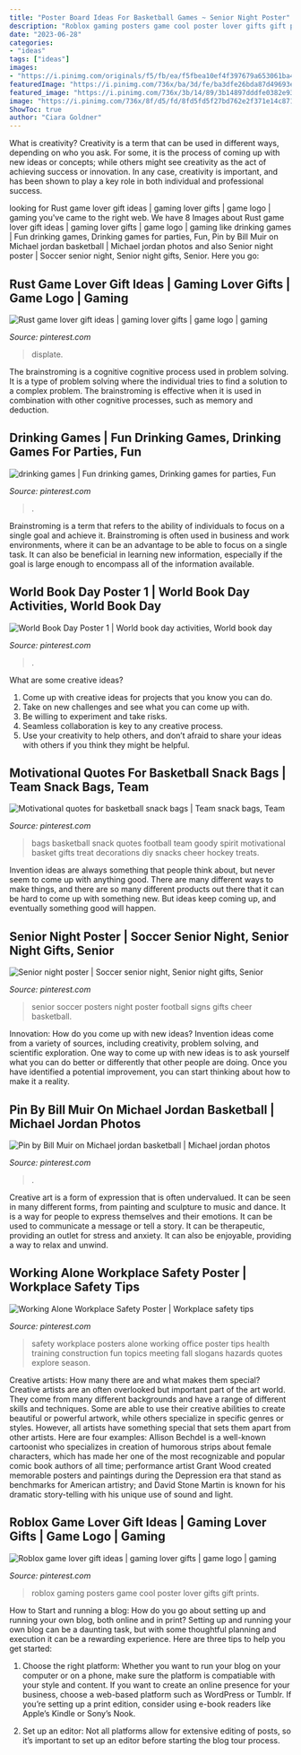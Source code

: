 ```yaml
---
title: "Poster Board Ideas For Basketball Games ~ Senior Night Poster"
description: "Roblox gaming posters game cool poster lover gifts gift prints"
date: "2023-06-28"
categories:
- "ideas"
tags: ["ideas"]
images:
- "https://i.pinimg.com/originals/f5/fb/ea/f5fbea10ef4f397679a653061ba45b28.jpg"
featuredImage: "https://i.pinimg.com/736x/ba/3d/fe/ba3dfe26bda87d49693e4fa1fe1273e6--football--football-baby.jpg"
featured_image: "https://i.pinimg.com/736x/3b/14/89/3b14897dddfe0382e934f1b7de556b33.jpg"
image: "https://i.pinimg.com/736x/8f/d5/fd/8fd5fd5f27bd762e2f371e14c871f134--snack-bags-treat-bags.jpg"
ShowToc: true
author: "Ciara Goldner"
---
```



What is creativity?
Creativity is a term that can be used in different ways, depending on who you ask. For some, it is the process of coming up with new ideas or concepts; while others might see creativity as the act of achieving success or innovation. In any case, creativity is important, and has been shown to play a key role in both individual and professional success.

	

		
looking for Rust game lover gift ideas | gaming lover gifts | game logo | gaming you've came to the right web. We have 8 Images about Rust game lover gift ideas | gaming lover gifts | game logo | gaming like drinking games | Fun drinking games, Drinking games for parties, Fun, Pin by Bill Muir on Michael jordan basketball | Michael jordan photos and also Senior night poster | Soccer senior night, Senior night gifts, Senior. Here you go:
		
    
## Rust Game Lover Gift Ideas | Gaming Lover Gifts | Game Logo | Gaming

<img loading=lazy src="https://i.pinimg.com/originals/4a/0c/7e/4a0c7efd97174de3d953d864a07c7527.jpg" onerror="this.onerror=null;this.src='https://tse4.mm.bing.net/th?id=OIP.mv_kE3t1NsWMUoOtHlbz_gAAAA&amp;pid=15.1';" alt="Rust game lover gift ideas | gaming lover gifts | game logo | gaming">

_Source: pinterest.com_

>displate. 

	

The brainstroming is a cognitive cognitive process used in problem solving. It is a type of problem solving where the individual tries to find a solution to a complex problem. The brainstroming is effective when it is used in combination with other cognitive processes, such as memory and deduction.

    
## Drinking Games | Fun Drinking Games, Drinking Games For Parties, Fun

<img loading=lazy src="https://i.pinimg.com/736x/c9/f2/46/c9f24692441bf832cd25dd9958d176b9.jpg" onerror="this.onerror=null;this.src='https://tse3.mm.bing.net/th?id=OIP.WC9Ed3tYEdFSEs7wGOyNpAHaNL&amp;pid=15.1';" alt="drinking games | Fun drinking games, Drinking games for parties, Fun">

_Source: pinterest.com_

>. 

	

Brainstroming is a term that refers to the ability of individuals to focus on a single goal and achieve it. Brainstroming is often used in business and work environments, where it can be an advantage to be able to focus on a single task. It can also be beneficial in learning new information, especially if the goal is large enough to encompass all of the information available.

    
## World Book Day Poster 1 | World Book Day Activities, World Book Day

<img loading=lazy src="https://i.pinimg.com/736x/84/01/cc/8401cc1d41f93610a30d7731466fb4e6--occupational-therapy-printing.jpg" onerror="this.onerror=null;this.src='https://tse2.mm.bing.net/th?id=OIP.RJWU3RAmQhWF9qbtRRGcOAAAAA&amp;pid=15.1';" alt="World Book Day Poster 1 | World book day activities, World book day">

_Source: pinterest.com_

>. 

	

What are some creative ideas?
1. Come up with creative ideas for projects that you know you can do.
2. Take on new challenges and see what you can come up with. 
3. Be willing to experiment and take risks. 
4. Seamless collaboration is key to any creative process. 
5. Use your creativity to help others, and don’t afraid to share your ideas with others if you think they might be helpful.

    
## Motivational Quotes For Basketball Snack Bags | Team Snack Bags, Team

<img loading=lazy src="https://i.pinimg.com/736x/8f/d5/fd/8fd5fd5f27bd762e2f371e14c871f134--snack-bags-treat-bags.jpg" onerror="this.onerror=null;this.src='https://tse1.mm.bing.net/th?id=OIP.Y6TLmSuSfR1EnMr6TAgc-AHaJ3&amp;pid=15.1';" alt="Motivational quotes for basketball snack bags | Team snack bags, Team">

_Source: pinterest.com_

>bags basketball snack quotes football team goody spirit motivational basket gifts treat decorations diy snacks cheer hockey treats. 

	

Invention ideas are always something that people think about, but never seem to come up with anything good. There are many different ways to make things, and there are so many different products out there that it can be hard to come up with something new. But ideas keep coming up, and eventually something good will happen.

    
## Senior Night Poster | Soccer Senior Night, Senior Night Gifts, Senior

<img loading=lazy src="https://i.pinimg.com/736x/ba/3d/fe/ba3dfe26bda87d49693e4fa1fe1273e6--football--football-baby.jpg" onerror="this.onerror=null;this.src='https://tse3.mm.bing.net/th?id=OIP.NCqmluFGuoc1sv8tJlb3wAHaJ4&amp;pid=15.1';" alt="Senior night poster | Soccer senior night, Senior night gifts, Senior">

_Source: pinterest.com_

>senior soccer posters night poster football signs gifts cheer basketball. 

	

Innovation: How do you come up with new ideas?
Invention ideas come from a variety of sources, including creativity, problem solving, and scientific exploration. One way to come up with new ideas is to ask yourself what you can do better or differently that other people are doing. Once you have identified a potential improvement, you can start thinking about how to make it a reality.

    
## Pin By Bill Muir On Michael Jordan Basketball | Michael Jordan Photos

<img loading=lazy src="https://i.pinimg.com/736x/31/ee/eb/31eeeb21826ca9f59af8e2aa4eaaa974.jpg" onerror="this.onerror=null;this.src='https://tse1.mm.bing.net/th?id=OIP.MHJrFx2yD6Tvg1yODgPnsQAAAA&amp;pid=15.1';" alt="Pin by Bill Muir on Michael jordan basketball | Michael jordan photos">

_Source: pinterest.com_

>. 

	

Creative art is a form of expression that is often undervalued. It can be seen in many different forms, from painting and sculpture to music and dance. It is a way for people to express themselves and their emotions. It can be used to communicate a message or tell a story. It can be therapeutic, providing an outlet for stress and anxiety. It can also be enjoyable, providing a way to relax and unwind.

    
## Working Alone Workplace Safety Poster | Workplace Safety Tips

<img loading=lazy src="https://i.pinimg.com/originals/f5/fb/ea/f5fbea10ef4f397679a653061ba45b28.jpg" onerror="this.onerror=null;this.src='https://tse2.mm.bing.net/th?id=OIP.q5z672-1vMcBNVZX0EXGngHaKb&amp;pid=15.1';" alt="Working Alone Workplace Safety Poster | Workplace safety tips">

_Source: pinterest.com_

>safety workplace posters alone working office poster tips health training construction fun topics meeting fall slogans hazards quotes explore season. 

	

Creative artists: How many there are and what makes them special?
Creative artists are an often overlooked but important part of the art world. They come from many different backgrounds and have a range of different skills and techniques. Some are able to use their creative abilities to create beautiful or powerful artwork, while others specialize in specific genres or styles. However, all artists have something special that sets them apart from other artists. Here are four examples: 
Allison Bechdel is a well-known cartoonist who specializes in creation of humorous strips about female characters, which has made her one of the most recognizable and popular comic book authors of all time; performance artist Grant Wood created memorable posters and paintings during the Depression era that stand as benchmarks for American artistry; and David Stone Martin is known for his dramatic story-telling with his unique use of sound and light.

    
## Roblox Game Lover Gift Ideas | Gaming Lover Gifts | Game Logo | Gaming

<img loading=lazy src="https://i.pinimg.com/736x/3b/14/89/3b14897dddfe0382e934f1b7de556b33.jpg" onerror="this.onerror=null;this.src='https://tse1.mm.bing.net/th?id=OIP.Ujwm9luVdpAMtb5pAv2UhQAAAA&amp;pid=15.1';" alt="Roblox game lover gift ideas | gaming lover gifts | game logo | gaming">

_Source: pinterest.com_

>roblox gaming posters game cool poster lover gifts gift prints. 

	

How to Start and running a blog: How do you go about setting up and running your own blog, both online and in print?
Setting up and running your own blog can be a daunting task, but with some thoughtful planning and execution it can be a rewarding experience. Here are three tips to help you get started:
1. Choose the right platform: Whether you want to run your blog on your computer or on a phone, make sure the platform is compatiable with your style and content. If you want to create an online presence for your business, choose a web-based platform such as WordPress or Tumblr. If you’re setting up a print edition, consider using e-book readers like Apple’s Kindle or Sony’s Nook.

2. Set up an editor: Not all platforms allow for extensive editing of posts, so it’s important to set up an editor before starting the blog tour process.

